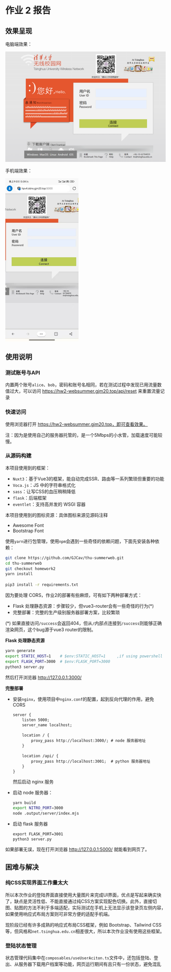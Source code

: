 # 作业 2 报告

## 效果呈现

电脑端效果：

<img src=".typora\image-20220707223452146.png" alt="image-20220707223452146" style="zoom:50%;" />





手机端效果：

<img src=".typora/image-20220707223613514.png" alt="image-20220707223613514" style="zoom:50%;" />



## 使用说明

### 测试账号与API

内置两个账号`alice`、`bob`，密码和账号名相同，若在测试过程中发现已用流量数值过大，可以访问 https://hw2-websummer.gjm20.top/api/reset 来重置流量记录



### 快速访问

使用浏览器打开 https://hw2-websummer.gjm20.top，即可查看效果。

注：因为是使用自己的服务器托管的，是一个5Mbps的小水管，加载速度可能较慢。



### 从源码构建

本项目使用到的框架：

* `Nuxt3`：基于Vue3的框架，能自动完成SSR、路由等一系列繁琐但重要的功能
* `Voca.js`：JS 中的字符串格式化
* `sass`：让写CSS的血压稍稍降低
* `flask`：后端框架
* `eventlet`：支持高并发的 WSGI 容器



本项目使用到的图标资源：具体图标来源见源码注释

* Awesome Font
* Bootstrap Font



使用`yarn`进行包管理，使用`npm`会遇到一些奇怪的依赖问题，下面先安装各种依赖：

```bash
git clone https://github.com/GJCav/thu-summerweb.git
cd thu-summerweb
git checkout homework2
yarn install

pip3 install -r requirements.txt
```



因为要处理 CORS，作业2的部署有些麻烦，可有如下两种部署方式：

* Flask 处理静态资源：步骤较少，但vue3-router会有一些奇怪的行为(*)
* 完整部署：完整的生产级别服务器部署方案，比较繁琐

(*) 如果直接访问`/success`会返回404，但从`/`内部点连接到`/success`则能够正确渲染网页，这个bug源于vue3 router的限制。



**Flask 处理静态资源**

```bash
yarn generate
export STATIC_HOST=1    # $env:STATIC_HOST=1     ,if using powershell
export FLASK_PORT=3000  # $env:FLASK_PORT=3000
python3 server.py
```

然后打开浏览器 http://127.0.0.1:3000/



**完整部署**

* 安装`nginx`，使用项目中`nginx.conf`的配置，起到反向代理的作用，避免 CORS

  ```nginx
  server {
      listen 5000;
      server_name localhost;
  
      location / {
          proxy_pass http://localhost:3000/; # node 服务器地址
      }
  
      location /api/ {
          proxy_pass http://localhost:3001;  # python 服务器地址
      }
  }
  ```

  然后启动 nginx 服务

* 启动 node 服务器：

  ```bash
  yarn build
  export NITRO_PORT=3000
  node .output/server/index.mjs
  ```

* 启动 flask 服务器

  ```shell
  export FLASK_PORT=3001
  python3 server.py
  ```

如果部署无误，现在打开浏览器 http://127.0.0.1:5000/ 就能看到网页了。



## 困难与解决

### 纯CSS实现界面工作量太大

所以本次作业的登陆界面直接使用大量图片来完成UI界面，优点是写起来确实快了，缺点是灵活性低、不能直接通过纯CSS方案实现配色切换。此外，直接切图、贴图的方法不利于多端适配，实际测试在手机上无法显示该登录页左侧内容，如果使用响应式布局方案则可非常方便的适配手机端。

现阶段已经有许多成熟的响应式布局CSS框架，例如 Bootstrap、Tailwind CSS等，但风格和`net.tsinghua.edu.cn`相差很大，所以本次作业没有使用这些框架。



### 登陆状态管理

状态管理代码集中在`composables/useUserAciton.ts`文件中，还包括登陆、登出、从服务器下载用户档案等功能，网页运行期间有且只有一份状态，避免混乱








